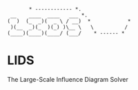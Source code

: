 ```
       * ------------ *.
 __    ____  ____   ___ *.
(  )  (_  _)(  _ \ / __)  *            *                               
 )(__  _)(_  )(_) )\__ \   \          /
(____)(____)(____/ (___/    * ------ *

```
# LIDS

The Large-Scale Influence Diagram Solver

